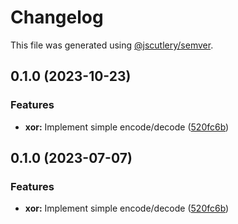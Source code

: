 # Changelog

This file was generated using [@jscutlery/semver](https://github.com/jscutlery/semver).

## 0.1.0 (2023-10-23)

### Features

- **xor:** Implement simple encode/decode ([520fc6b](https://github.com/fa7ad/bad-ciphers/commit/520fc6b23fbfe419e96c5356602848430efb3879))

## 0.1.0 (2023-07-07)

### Features

- **xor:** Implement simple encode/decode ([520fc6b](https://github.com/fa7ad/bad-ciphers/commit/520fc6b23fbfe419e96c5356602848430efb3879))
